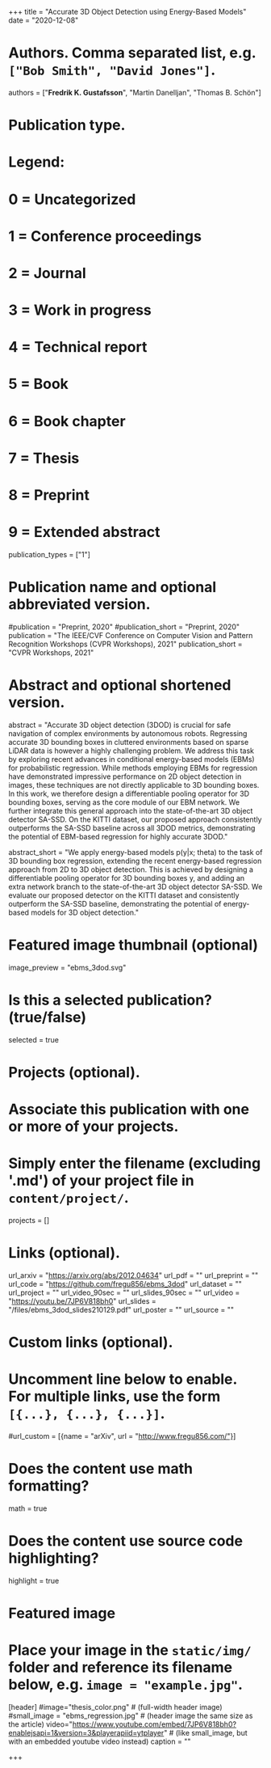 +++
title = "Accurate 3D Object Detection using Energy-Based Models"
date = "2020-12-08"

# Authors. Comma separated list, e.g. `["Bob Smith", "David Jones"]`.
authors = ["**Fredrik K. Gustafsson**", "Martin Danelljan", "Thomas B. Schön"]

# Publication type.
# Legend:
# 0 = Uncategorized
# 1 = Conference proceedings
# 2 = Journal
# 3 = Work in progress
# 4 = Technical report
# 5 = Book
# 6 = Book chapter
# 7 = Thesis
# 8 = Preprint
# 9 = Extended abstract
publication_types = ["1"]

# Publication name and optional abbreviated version.
#publication = "Preprint, 2020"
#publication_short = "Preprint, 2020"
publication = "The IEEE/CVF Conference on Computer Vision and Pattern Recognition Workshops (CVPR Workshops), 2021"
publication_short = "CVPR Workshops, 2021"

# Abstract and optional shortened version.
abstract = "Accurate 3D object detection (3DOD) is crucial for safe navigation of complex environments by autonomous robots. Regressing accurate 3D bounding boxes in cluttered environments based on sparse LiDAR data is however a highly challenging problem. We address this task by exploring recent advances in conditional energy-based models (EBMs) for probabilistic regression. While methods employing EBMs for regression have demonstrated impressive performance on 2D object detection in images, these techniques are not directly applicable to 3D bounding boxes. In this work, we therefore design a differentiable pooling operator for 3D bounding boxes, serving as the core module of our EBM network. We further integrate this general approach into the state-of-the-art 3D object detector SA-SSD. On the KITTI dataset, our proposed approach consistently outperforms the SA-SSD baseline across all 3DOD metrics, demonstrating the potential of EBM-based regression for highly accurate 3DOD."

abstract_short = "We apply energy-based models p(y|x; theta) to the task of 3D bounding box regression, extending the recent energy-based regression approach from 2D to 3D object detection. This is achieved by designing a differentiable pooling operator for 3D bounding boxes y, and adding an extra network branch to the state-of-the-art 3D object detector SA-SSD. We evaluate our proposed detector on the KITTI dataset and consistently outperform the SA-SSD baseline, demonstrating the potential of energy-based models for 3D object detection."

# Featured image thumbnail (optional)
image_preview = "ebms_3dod.svg"

# Is this a selected publication? (true/false)
selected = true

# Projects (optional).
#   Associate this publication with one or more of your projects.
#   Simply enter the filename (excluding '.md') of your project file in `content/project/`.
projects = []

# Links (optional).
url_arxiv = "https://arxiv.org/abs/2012.04634"
url_pdf = ""
url_preprint = ""
url_code = "https://github.com/fregu856/ebms_3dod"
url_dataset = ""
url_project = ""
url_video_90sec = ""
url_slides_90sec = ""
url_video = "https://youtu.be/7JP6V818bh0"
url_slides = "/files/ebms_3dod_slides210129.pdf"
url_poster = ""
url_source = ""

# Custom links (optional).
#   Uncomment line below to enable. For multiple links, use the form `[{...}, {...}, {...}]`.
#url_custom = [{name = "arXiv", url = "http://www.fregu856.com/"}]

# Does the content use math formatting?
math = true

# Does the content use source code highlighting?
highlight = true

# Featured image
# Place your image in the `static/img/` folder and reference its filename below, e.g. `image = "example.jpg"`.
[header]
#image="thesis_color.png" # (full-width header image)
#small_image = "ebms_regression.jpg" # (header image the same size as the article)
video="https://www.youtube.com/embed/7JP6V818bh0?enablejsapi=1&version=3&playerapiid=ytplayer" # (like small_image, but with an embedded youtube video instead)
caption = ""

+++
